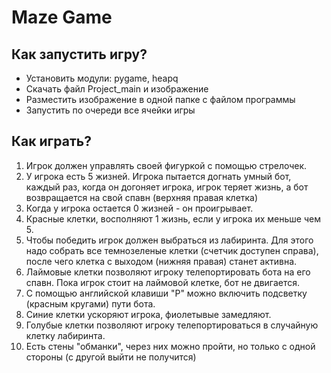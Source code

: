 # Maze Game

## Как запустить игру?
  - Установить модули: pygame, heapq
  - Скачать файл Project_main и изображение
  - Разместить изображение в одной папке с файлом программы
  - Запустить по очереди все ячейки игры

## Как играть?
1. Игрок должен управлять своей фигуркой с помощью стрелочек.
2. У игрока есть 5 жизней. Игрока пытается догнать умный бот, каждый раз, когда он догоняет игрока, игрок теряет жизнь, а бот возвращается на свой спавн (верхняя правая клетка)
3. Когда у игрока остается 0 жизней - он проигрывает.
4. Красные клетки, восполняют 1 жизнь, если у игрока их меньше чем 5.
5. Чтобы победить игрок должен выбраться из лабиринта. Для этого надо собрать все темнозеленые клетки (счетчик доступен справа), после чего клетка с выходом (нижняя правая) станет активна.
6. Лаймовые клетки позволяют игроку телепортировать бота на его спавн. Пока игрок стоит на лаймовой клетке, бот не двигается.
7. С помощью английской клавиши "P" можно включить подсветку (красным кругами) пути бота.
8. Синие клетки ускоряют игрока, фиолетывые замедляют.
9. Голубые клетки позволяют игроку телепортироваться в случайную клетку лабиринта.
10. Есть стены "обманки", через них можно пройти, но только с одной стороны (с другой выйти не получится)


